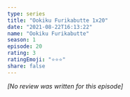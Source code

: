 ```yaml
---
type: series
title: "Ookiku Furikabutte 1x20"
date: "2021-08-22T16:13:22"
name: "Ookiku Furikabutte"
season: 1
episode: 20
rating: 3
ratingEmoji: "⭐️⭐️⭐️"
share: false
---
```


_[No review was written for this episode]_
